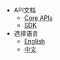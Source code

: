 - API文档
  - [Core APIs](typedoc/index.html)
  - [SDK](typedoc/sdk/index.html)
- 选择语言
  - [English](/)
  - [中文](/zh-cn/)

